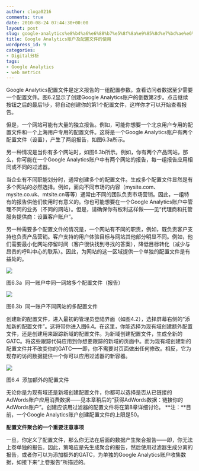 ```yaml
---
author: cloga0216
comments: true
date: 2010-08-24 07:44:30+00:00
layout: post
slug: google-analytics%e8%b4%a6%e6%88%b7%e5%8f%8a%e9%85%8d%e7%bd%ae%e6%96%87%e4%bb%b6%e7%9a%84%e4%bd%bf%e7%94%a8
title: Google Analytics账户及配置文件的使用
wordpress_id: 9
categories:
- Digital分析
tags:
- Google Analytics
- web metrics
---
```


Google Analytics配置文件是定义报告的一组配置参数。查看访问者数据至少需要一个配置文件。图6.2显示了创建Google Analytics账户的倒数第2步。点击继续按钮之后的最后1步，将自动创建你的第1个配置文件，这样你才可以开始查看报告。

但是，一个网站可能有大量的独立报告。例如，可能你想要一个北京用户专用的配置文件和一个上海用户专用的配置文件。这将是一个Google Analytics账户有两个配置文件（设置），产生了两组报告，如图6.3a所示。

另一种情况是当你有多个网站时，如图6.3b所示。例如，你有两个产品网站，那么，你可能在一个Google Analytics账户中有两个网站的报告，每一组报告应用相同或不同的过滤器。

当企业有不同职能划分时，通常创建多个的配置文件。生成多个配置文件显然是有多个网站的必然选择。例如，面向不同市场的内容（mysite.com、mysite.co.uk、mtsite.cn等等）通常由不同的团队负责市场营销。因此，一组特有的报告供他们使用时有意义的。你也可能想要在一个Google Analytics账户中管理不同的业务（不同的网站）。但是，请确保你有权利这样做——见“代理商和托管服务提供商：设置客户账户”。

另一种需要多个配置文件的情况是，一个网站有不同的职责，例如，既负责客户支持也负责产品营销。客户支持的用户体验目标与网站其他部分明显不同。例如，他们需要最小化网站停留时间（客户很快找到寻找的答案），降低目标转化（减少与昂贵的呼叫中心的联系）。因此，为网站的这一区域提供一个单独的配置文件是有益处的。

[![](http://www.cloga.info/wp-content/uploads/2010/08/6-3a.jpg)](http://www.cloga.info/wp-content/uploads/2010/08/6-3a.jpg)


图6.3a  同一账户中同一网站多个配置文件（报告）


[![](http://www.cloga.info/wp-content/uploads/2010/08/6-3b.jpg)](http://www.cloga.info/wp-content/uploads/2010/08/6-3b.jpg)


图6.3b  同一账户不同网站的多配置文件


创建新的配置文件，进入最初的管理员登陆界面（如图4.2），选择屏幕右侧的“添加新的配置文件”。这将带你进入图6.4。在这里，你能选择为现有域创建额外配置文件，还是创建用来跟踪新域的配置文件。为新域创建配置文件，生成全新的GATC。将这些跟踪代码应用到你想要跟踪的新域的页面中。而为现有域创建新的配置文件并不改变你的GATC——即，你不需要对页面做出任何修改。相反，它为现存的访问数据提供一个你可以应用过滤器的新容器。


[![](http://www.cloga.info/wp-content/uploads/2010/08/6-4.jpg)](http://www.cloga.info/wp-content/uploads/2010/08/6-4.jpg)




图6.4  添加额外的配置文件


无论你是为现有域还是新域创建配置文件，你都可以选择是否从已链接的AdWords账户应用消费数据——见本章稍后的“获得AdWords数据：链接你的AdWords账户”。创建应该用过滤器的配置文件将在第8章详细讨论。
**注：**目前，一个Google Analytics账户创建配置文件的上限是50。

**配置文件聚合的一个重要注意事项**

一旦，你定义了配置文件，那么你无法在后面的数据产生聚合报告——即，你无法上卷单独的报告。因此，策略应是先生成聚合的报告，然后使用过滤器生成分离的报告，或者你可以为添加额外的GATC，为单独的Google Analytics账户收集数据，如接下来“上卷报告”所描述的。
